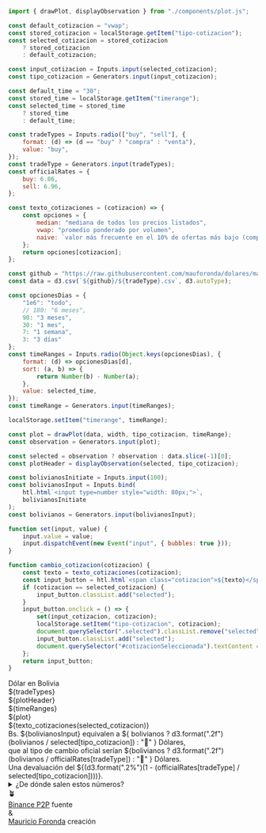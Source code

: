 <link rel="stylesheet" href="style.css">

```js
import { drawPlot, displayObservation } from "./components/plot.js";

const default_cotizacion = "vwap";
const stored_cotizacion = localStorage.getItem("tipo-cotizacion");
const selected_cotizacion = stored_cotizacion
    ? stored_cotizacion
    : default_cotizacion;

const input_cotizacion = Inputs.input(selected_cotizacion);
const tipo_cotizacion = Generators.input(input_cotizacion);
```

```js
const default_time = "30";
const stored_time = localStorage.getItem("timerange");
const selected_time = stored_time
    ? stored_time
    : default_time;
```

```js
const tradeTypes = Inputs.radio(["buy", "sell"], {
    format: (d) => (d == "buy" ? "compra" : "venta"),
    value: "buy",
});
const tradeType = Generators.input(tradeTypes);
const officialRates = {
    buy: 6.86,
    sell: 6.96,
};

const texto_cotizaciones = (cotizacion) => {
    const opciones = {
        median: "mediana de todos los precios listados",
        vwap: "promedio ponderado por volumen",
        naive: `valor más frecuente en el 10% de ofertas más bajo (compra) o alto (venta)`,
    };
    return opciones[cotizacion];
};
```

```js
const github = "https://raw.githubusercontent.com/mauforonda/dolares/main";
const data = d3.csv(`${github}/${tradeType}.csv`, d3.autoType);
```

```js
const opcionesDias = {
    "1e6": "todo",
    // 180: "6 meses",
    90: "3 meses",
    30: "1 mes",
    7: "1 semana",
    3: "3 días"
};
const timeRanges = Inputs.radio(Object.keys(opcionesDias), {
    format: (d) => opcionesDias[d],
    sort: (a, b) => {
        return Number(b) - Number(a);
    },
    value: selected_time,
});
const timeRange = Generators.input(timeRanges);
```

```js
localStorage.setItem("timerange", timeRange);
```

```js
const plot = drawPlot(data, width, tipo_cotizacion, timeRange);
const observation = Generators.input(plot);
```

```js
const selected = observation ? observation : data.slice(-1)[0];
const plotHeader = displayObservation(selected, tipo_cotizacion);
```

```js
const bolivianosInitiate = Inputs.input(100);
const bolivianosInput = Inputs.bind(
    htl.html`<input type=number style="width: 80px;">`,
    bolivianosInitiate
);
const bolivianos = Generators.input(bolivianosInput);
```

```js
function set(input, value) {
    input.value = value;
    input.dispatchEvent(new Event("input", { bubbles: true }));
}

function cambio_cotizacion(cotizacion) {
    const texto = texto_cotizaciones(cotizacion);
    const input_button = htl.html`<span class="cotizacion">${texto}</span>`;
    if (cotizacion == selected_cotizacion) {
        input_button.classList.add("selected");
    }
    input_button.onclick = () => {
        set(input_cotizacion, cotizacion);
        localStorage.setItem("tipo-cotizacion", cotizacion);
        document.querySelector(".selected").classList.remove("selected");
        input_button.classList.add("selected");
        document.querySelector("#cotizacionSeleccionada").textContent = texto;
    };
    return input_button;
}
```

<div id="titulo">Dólar en Bolivia</div>

<div id="opcionesCompraVenta">
    ${tradeTypes}
</div>

<div id="precioValor">
    ${plotHeader}
</div>

<div id="grafico" class="card">
    <div id="opcionesTiempo">
        ${timeRanges}
    </div>
    ${plot}
    <div id="graficoNota">
        <div id="cotizacionSeleccionada">
            ${texto_cotizaciones(selected_cotizacion)}
        </div>
    </div>
</div>

<div id="devaluacion">
    <div>
        Bs. ${bolivianosInput}
        <span> equivalen a </span>
        <span class="underlined">${ bolivianos ? d3.format(".2f")(bolivianos / selected[tipo_cotizacion]) : "🤷" } Dólares</span>,
    </div>
    <div>
        <span>que al tipo de cambio oficial serían</span>
        <span class="underlined">${bolivianos ? d3.format(".2f")(bolivianos / officialRates[tradeType]) : "🤷" } Dólares</span>.
    </div>
    <div>
        <span>Una devaluación del </span>
        <span class="underlined">${(d3.format(".2%")(1 - (officialRates[tradeType] / selected[tipo_cotizacion])))}</span>.
    </div>
</div>

<div id="explicacion">
    <details>
        <summary>¿De dónde salen estos números?</summary>
        <div class="content">

[Binance P2P](https://p2p.binance.com/en/trade/all-payments/USDT?fiat=BOB) es un mercado en internet donde la gente puede comprar y vender USDT, una criptomoneda cuya cotización simula el valor del dólar americano. El valor de USDT tiende a subir y bajar junto al valor del dólar en la calle. Cuando alguien quiere vender USDT por bolivianos, ingresa a Binance P2P y publica una oferta, que consiste en una cotización y un monto. Binance P2P lista docenas de ofertas todo el tiempo.

Sin embargo, este listado no incluye una cotización estimada de mercado o información de qué ofertas se toman efectivamente. Es sólo una lista de ofertas. Entonces ¿de dónde sale que 1 Dólar equivale a ${selected[tipo_cotizacion]} Bolivianos? ¿Cómo consolidar la información de este listado en un sólo valor referencial?

Ofrezco 3 opciones:

La ${cambio_cotizacion("median")}, que es una idea simple e intuitiva de la tendencia central en el mercado y equivale a Bs. ${selected.median}.

El ${cambio_cotizacion("vwap")}, que sería una estimación más correcta de la tendencia central ponderando cada precio listado por el monto que se ofrece. Es el precio que muestro por defecto ${selected.vwap ? "y equivale a Bs. " + selected.vwap : ""}.

Estas opciones son aproximaciones de la tendencia central en el mercado. Pero alguien que quiera comprar o vender dólares probablemente busca valores más extremos. La tercera opción es el ${cambio_cotizacion("naive")}. Este valor representa la cotización de una oferta que se tomaría fácilmente en el mercado ${selected.naive ? "y equivale a Bs. " + selected.naive : ""}.

Puedes utilizar todos estos datos como quieras desde [el repositorio](https://github.com/mauforonda/dolares/), que se actualiza cada 30 minutos, más o menos.

Por favor sólo utiliza estos números como una referencia.

</div>
</details></div><div class="center">🪴</div>

<div id="creditos">
    <div class="credito">
        <span><a href="https://p2p.binance.com/en/trade/all-payments/USDT?fiat=BOB" target="_blank">Binance P2P</a></span>
        <span class="creditoNota">fuente</span>
    </div>
    <div>&</div>
    <div class="credito">
        <span><a href="mailto:mauriforonda@gmail.com">Mauricio Foronda</a></span>
        <span class="creditoNota">creación</span>
    </div>
</div>
